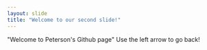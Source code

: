 ```yaml
---
layout: slide
title: "Welcome to our second slide!"
---
```

"Welcome to Peterson's Github page"
Use the left arrow to go back!
